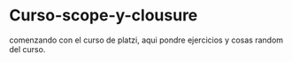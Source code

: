 # Curso-scope-y-clousure
comenzando con el curso de platzi, aqui pondre ejercicios y cosas random del curso.

